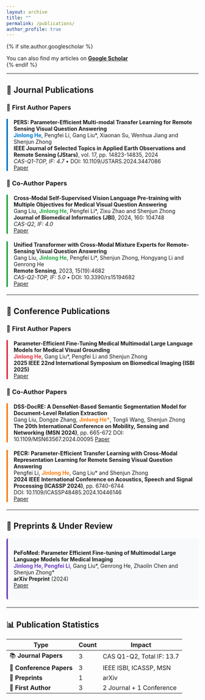 ```yaml
---
layout: archive
title: ""
permalink: /publications/
author_profile: true
---
```


{% if site.author.googlescholar %}
<div class="wordwrap">
  You can also find my articles on <a href="{{site.author.googlescholar}}"><b>Google Scholar</b></a>
</div>
{% endif %}

---

## 📖 Journal Publications

### 🥇 **First Author Papers**

<div style="border-left: 4px solid #007acc; padding-left: 15px; margin: 20px 0;">

<strong>PERS: Parameter-Efficient Multi-modal Transfer Learning for Remote Sensing Visual Question Answering</strong>  
<strong><span style="color: #007acc;">Jinlong He</span></strong>, Pengfei Li, Gang Liu*, Xiaonan Su, Wenhua Jiang and Shenjun Zhong  
<strong>IEEE Journal of Selected Topics in Applied Earth Observations and Remote Sensing (JStars)</strong>, vol. 17, pp. 14823-14835, 2024  
<em>CAS-Q1-TOP, IF: 4.7</em> • DOI: 10.1109/JSTARS.2024.3447086  
<a href="https://ieeexplore.ieee.org/abstract/document/10643278/">Paper</a>

</div>

### 🤝 **Co-Author Papers**

<div style="border-left: 4px solid #28a745; padding-left: 15px; margin: 20px 0;">

<strong>Cross-Modal Self-Supervised Vision Language Pre-training with Multiple Objectives for Medical Visual Question Answering</strong>  
Gang Liu, <strong><span style="color: #28a745;">Jinlong He</span></strong>, Pengfei Li*, Zixu Zhao and Shenjun Zhong  
<strong>Journal of Biomedical Informatics (JBI)</strong>, 2024, 160: 104748  
<em>CAS-Q2, IF: 4.0</em>  
<a href="https://www.sciencedirect.com/science/article/pii/S1532046424001667">Paper</a>

</div>

<div style="border-left: 4px solid #28a745; padding-left: 15px; margin: 20px 0;">

<strong>Unified Transformer with Cross-Modal Mixture Experts for Remote-Sensing Visual Question Answering</strong>  
Gang Liu, <strong><span style="color: #28a745;">Jinlong He</span></strong>, Pengfei Li*, Shenjun Zhong, Hongyang Li and Genrong He  
<strong>Remote Sensing</strong>, 2023, 15(19):4682  
<em>CAS-Q2-TOP, IF: 5.0</em> • DOI: 10.3390/rs15194682  
<a href="https://www.mdpi.com/2072-4292/15/19/4682">Paper</a>

</div>

---

## 🎤 Conference Publications

### 🥇 **First Author Papers**

<div style="border-left: 4px solid #dc3545; padding-left: 15px; margin: 20px 0;">

<strong>Parameter-Efficient Fine-Tuning Medical Multimodal Large Language Models for Medical Visual Grounding</strong>  
<strong><span style="color: #dc3545;">Jinlong He</span></strong>, Gang Liu*, Pengfei Li and Shenjun Zhong  
<strong>2025 IEEE 22nd International Symposium on Biomedical Imaging (ISBI 2025)</strong>  
<a href="https://ieeexplore.ieee.org/document/10981029?source=AUTHORALERT&dld=aHJiZXUuZWR1LmNu">Paper</a>

</div>

### 🤝 **Co-Author Papers**

<div style="border-left: 4px solid #fd7e14; padding-left: 15px; margin: 20px 0;">

<strong>DSS-DocRE: A DenseNet-Based Semantic Segmentation Model for Document-Level Relation Extraction</strong>  
Gang Liu, Dongze Zhang, <strong><span style="color: #fd7e14;">Jinlong He*</span></strong>, Tongli Wang, Shenjun Zhong  
<strong>The 20th International Conference on Mobility, Sensing and Networking (MSN 2024)</strong>, pp. 665-672
DOI: 10.1109/MSN63567.2024.00095
<a href="https://ieeexplore.ieee.org/document/11036338">Paper</a>

</div>

<div style="border-left: 4px solid #fd7e14; padding-left: 15px; margin: 20px 0;">

<strong>PECR: Parameter-Efficient Transfer Learning with Cross-Modal Representation Learning for Remote Sensing Visual Question Answering</strong>  
Pengfei Li, <strong><span style="color: #fd7e14;">Jinlong He</span></strong>, Gang Liu* and Shenjun Zhong  
<strong>2024 IEEE International Conference on Acoustics, Speech and Signal Processing (ICASSP 2024)</strong>, pp. 6740-6744  
DOI: 10.1109/ICASSP48485.2024.10446146  
<a href="https://ieeexplore.ieee.org/abstract/document/10446146/">Paper</a>

</div>

---

## 📝 Preprints & Under Review

<div style="border-left: 4px solid #6f42c1; padding-left: 15px; margin: 20px 0; background-color: #f8f9fa; padding: 15px; border-radius: 5px;">

<strong>PeFoMed: Parameter Efficient Fine-tuning of Multimodal Large Language Models for Medical Imaging</strong>  
<strong><span style="color: #6f42c1;">Jinlong He, Pengfei Li</span></strong>, Gang Liu*, Genrong He, Zhaolin Chen and Shenjun Zhong*  
<strong>arXiv Preprint</strong> (2024)  
<a href="https://arxiv.org/pdf/2401.02797">Paper</a>

</div>

---

## 📊 Publication Statistics

| Type | Count | Impact |
|------|-------|---------|
| 📚 **Journal Papers** | 3 | CAS Q1-Q2, Total IF: 13.7 |
| 🎤 **Conference Papers** | 3 | IEEE ISBI, ICASSP, MSN |
| 📝 **Preprints** | 1 | arXiv |
| 🥇 **First Author** | 3 | 2 Journal + 1 Conference |